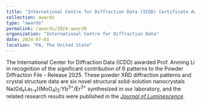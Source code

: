 ```yaml
---
title: "International Centre for Diffraction Data (ICDD) Certificate Award"
collection: awards
type: "awards"
permalink: /awards/2024-award9
organization: "International Centre for Diffraction Data"
date: 2024-07-01
location: "PA, The United State"
---
```


The International Center for Diffraction Data (ICDD) awarded Prof. Anming Li in recognition of the significant contribution of 6 patterns to the Powder Diffraction File - Release 2025. These powder XRD diffraction patterns and crystal structure data are six novel structural solid-solution nanocrystals  Na(Gd<sub><em>x</em></sub>La<sub>1-<em>x</em></sub>)(MoO<sub>4</sub>)<sub>2</sub>:Yb<sup>3+</sup>/Er<sup>3+</sup> synthesized in our laboratory, and the related research results were published in the [*Journal of Luminescence*](publications/2021-paper16).